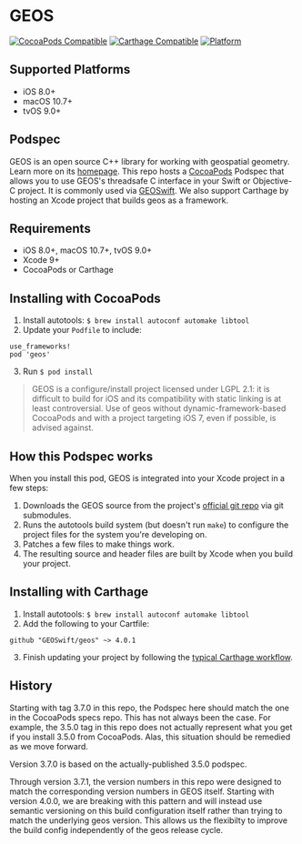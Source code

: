 # GEOS

[![CocoaPods Compatible](https://img.shields.io/cocoapods/v/geos.svg)](https://img.shields.io/cocoapods/v/geos.svg)
[![Carthage Compatible](https://img.shields.io/badge/Carthage-compatible-4BC51D.svg?style=flat)](https://github.com/Carthage/Carthage)
[![Platform](https://img.shields.io/cocoapods/p/geos.svg?style=flat)](https://github.com/GEOSwift/geos)

## Supported Platforms

- iOS 8.0+
- macOS 10.7+
- tvOS 9.0+

## Podspec

GEOS is an open source C++ library for working with geospatial geometry. Learn more on its
[homepage](http://trac.osgeo.org/geos). This repo hosts a [CocoaPods](https://cocoapods.org/)
Podspec that allows you to use GEOS's threadsafe C interface in your Swift or Objective-C project.
It is commonly used via [GEOSwift](https://github.com/GEOSwift/GEOSwift). We also support
Carthage by hosting an Xcode project that builds geos as a framework.

## Requirements

* iOS 8.0+, macOS 10.7+, tvOS 9.0+
* Xcode 9+
* CocoaPods or Carthage

## Installing with CocoaPods

1. Install autotools: `$ brew install autoconf automake libtool`
2. Update your `Podfile` to include:

```
use_frameworks!
pod 'geos'
```

3. Run `$ pod install`

> GEOS is a configure/install project licensed under LGPL 2.1: it is difficult to build for iOS and
its compatibility with static linking is at least controversial. Use of geos without
dynamic-framework-based CocoaPods and with a project targeting iOS 7, even if possible, is advised
against.

## How this Podspec works

When you install this pod, GEOS is integrated into your Xcode project in a few steps:

1. Downloads the GEOS source from the project's [official git
repo](https://git.osgeo.org/gitea/geos/geos) via git submodules.
2. Runs the autotools build system (but doesn't run `make`) to configure the project files for the
system you're developing on.
3. Patches a few files to make things work.
4. The resulting source and header files are built by Xcode when you build your project.

## Installing with Carthage

1. Install autotools: `$ brew install autoconf automake libtool`
2. Add the following to your Cartfile:

```
github "GEOSwift/geos" ~> 4.0.1
```

3. Finish updating your project by following the [typical Carthage
workflow](https://github.com/Carthage/Carthage#quick-start).

## History

Starting with tag 3.7.0 in this repo, the Podspec here should match the one in the CocoaPods specs
repo. This has not always been the case. For example, the 3.5.0 tag in this repo does not actually
represent what you get if you install 3.5.0 from CocoaPods. Alas, this situation should be remedied
as we move forward.

Version 3.7.0 is based on the actually-published 3.5.0 podspec.

Through version 3.7.1, the version numbers in this repo were designed to match the corresponding
version numbers in GEOS itself. Starting with version 4.0.0, we are breaking with this pattern
and will instead use semantic versioning on this build configuration itself rather than trying to
match the underlying geos version. This allows us the flexibilty to improve the build config
independently of the geos release cycle.
